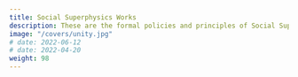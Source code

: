```yaml
---
title: Social Superphysics Works
description: These are the formal policies and principles of Social Superphysics
image: "/covers/unity.jpg"
# date: 2022-06-12
# date: 2022-04-20
weight: 98
---
```

